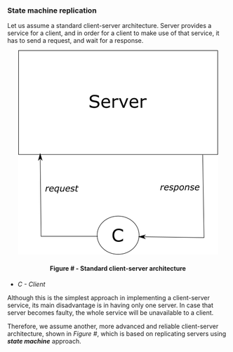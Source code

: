 ### State machine replication

Let us assume a standard client-server architecture. Server provides a service for a client, and in order for a client to make use of that service, it has to send a request, and wait for a response.

<div align='center'> 
	<img src="https://github.com/lukamiletic95/papers/blob/master/images/fig4.png" />
	<h4>Figure # - Standard client-server architecture</h4>
</div>

* *C - Client*

Although this is the simplest approach in implementing a client-server service, its main disadvantage is in having only one server. In case that server becomes faulty, the whole service will be unavailable to a client.

Therefore, we assume another, more advanced and reliable client-server architecture, shown in *Figure #*, which is based on replicating servers using ***state machine*** approach.
<!--stackedit_data:
eyJoaXN0b3J5IjpbMTcyNjk0MTgwNiwxMDQ3MTU5NzU2LC0xND
E3MzkyNzk5LDE0NzU4ODI2NTEsMTc0ODE3OTY4XX0=
-->